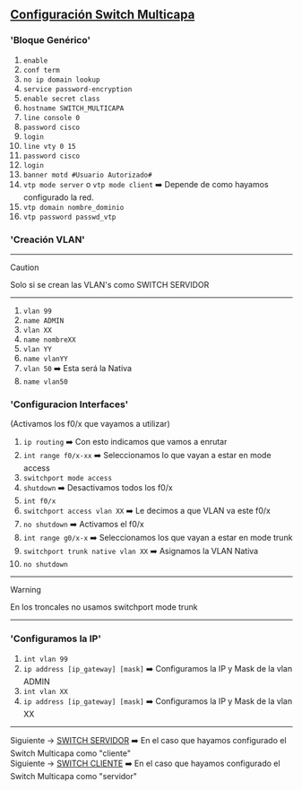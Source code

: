 ## [Configuración Switch Multicapa](README.md)

### 'Bloque Genérico'

1. `enable`
2. `conf term`
3. `no ip domain lookup`
4. `service password-encryption`
5. `enable secret class`
6. `hostname SWITCH_MULTICAPA`
7. `line console 0`
8. `password cisco`
9. `login`
10. `line vty 0 15`
11. `password cisco`
12. `login`
13. `banner motd #Usuario Autorizado#`
14. `vtp mode server` o `vtp mode client` ➡️ Depende de como hayamos configurado la red.
15. `vtp domain nombre_dominio`
16. `vtp password passwd_vtp`

### 'Creación VLAN'
---
> [!CAUTION]
> Solo si se crean las VLAN's como SWITCH SERVIDOR
---
1. `vlan 99`
2. `name ADMIN`
3. `vlan XX`
4. `name nombreXX`
5. `vlan YY`
6. `name vlanYY`
7. `vlan 50` ➡️ Esta será la Nativa
8. `name vlan50`

### 'Configuracion Interfaces'
(Activamos los f0/x que vayamos a utilizar)

1. `ip routing` ➡️ Con esto indicamos que vamos a enrutar
2. `int range f0/x-xx` ➡️ Seleccionamos lo que vayan a estar en mode access
3. `switchport mode access`
4. `shutdown` ➡️ Desactivamos todos los f0/x
5. `int f0/x`
6. `switchport access vlan XX` ➡️ Le decimos a que VLAN va este f0/x
7. `no shutdown` ➡️ Activamos el f0/x
8. `int range g0/x-x` ➡️ Seleccionamos los que vayan a estar en mode trunk
9. `switchport trunk native vlan XX` ➡️ Asignamos la VLAN Nativa
10. `no shutdown`
---
> [!WARNING]
> En los troncales no usamos switchport mode trunk
---


### 'Configuramos la IP'

1. `int vlan 99`
2. `ip address [ip_gateway] [mask]` ➡️ Configuramos la IP y Mask de la vlan ADMIN
3. `int vlan XX`
4. `ip address [ip_gateway] [mask]` ➡️ Configuramos la IP y Mask de la vlan XX
---
Siguiente -> [SWITCH SERVIDOR](servidorsvi.md) ➡️ En el caso que hayamos configurado el Switch Multicapa como "cliente"\
Siguiente -> [SWITCH CLIENTE](clientesvi.md) ➡️ En el caso que hayamos configurado el Switch Multicapa como "servidor"

